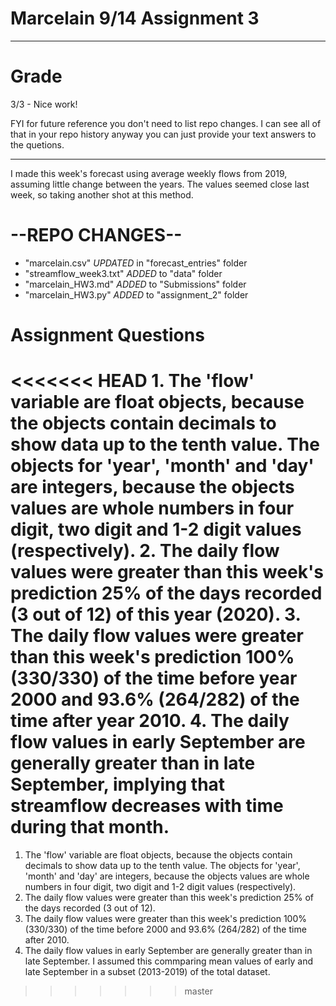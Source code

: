 # Marcelain 9/14 Assignment 3

---------
# Grade

3/3 - Nice work!

FYI for future reference you don't need to list repo changes.  I can see all of that in your repo history anyway you can just provide your text answers to the quetions.

---

I made this week's forecast using average weekly flows from 2019, assuming little change between the years.  The values seemed close last week, so taking another shot at this method.

# --REPO CHANGES--
- "marcelain.csv" _UPDATED_ in "forecast_entries" folder
- "streamflow_week3.txt" _ADDED_ to "data" folder
- "marcelain_HW3.md" _ADDED_ to "Submissions" folder
- "marcelain_HW3.py" _ADDED_ to "assignment_2" folder

# Assignment Questions

<<<<<<< HEAD
__1.__ The 'flow' variable are float objects, because the objects contain decimals to show data up to the tenth value.  The objects for 'year', 'month' and 'day' are integers, because the objects values are whole numbers in four digit, two digit and 1-2 digit values (respectively). 
__2.__ The daily flow values were greater than this week's prediction 25% of the days recorded (3 out of 12) of this year (2020).
__3.__ The daily flow values were greater than this week's prediction 100% (330/330) of the time before year 2000 and 93.6% (264/282) of the time after year 2010.
__4.__ The daily flow values in early September are generally greater than in late September, implying that streamflow decreases with time during that month. 
=======
1. The 'flow' variable are float objects, because the objects contain decimals to show data up to the tenth value.  The objects for 'year', 'month' and 'day' are integers, because the objects values are whole numbers in four digit, two digit and 1-2 digit values (respectively).
2. The daily flow values were greater than this week's prediction 25% of the days recorded (3 out of 12).
3. The daily flow values were greater than this week's prediction 100% (330/330) of the time before 2000 and 93.6% (264/282) of the time after 2010.
4. The daily flow values in early September are generally greater than in late September.  I assumed this commparing mean values of early and late September in a subset (2013-2019) of the total dataset.  
>>>>>>> master
